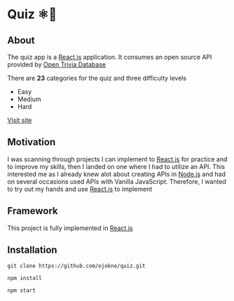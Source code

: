 # Quiz ⚛🤔

## About
The quiz app is a [React.js](https://reactjs.org/) application. It consumes an open source API provided by [Open Trivia Database](https://opentdb.com/api_config.php)

There are **23** categories for the quiz and three difficulty levels

- Easy
- Medium
- Hard


[Visit site](https://quiz-oen.vercel.app/)

## Motivation
I was scanning through projects I can implement to [React.js](https://reactjs.org/) for practice and to improve my skills, then I landed on one where I had to utilize an API. This interested me as I already knew alot about creating APIs in [Node.js](https://nodejs.org/en/) and had on several occasions used APIs with Vanilla JavaScript. Therefore, I wanted to try out my hands and use [React.js](https://reactjs.org/) to implement

## Framework
This project is fully implemented in [React.js](https://reactjs.org/)

## Installation
```
git clone https://github.com/ojokne/quiz.git
```

```
npm install
```
```
npm start
```
